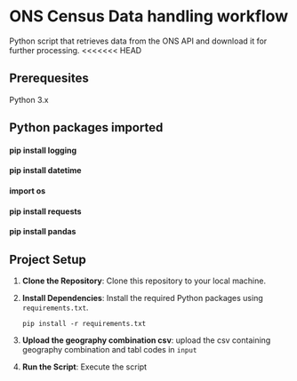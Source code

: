 # ONS Census Data handling workflow
Python script that retrieves data from the ONS API and download it for further processing.
<<<<<<< HEAD

## Prerequesites
Python 3.x

## Python packages imported
#### pip install logging
#### pip install datetime
#### import os
#### pip install requests
#### pip install pandas

## Project Setup

1. **Clone the Repository**: Clone this repository to your local machine.

2. **Install Dependencies**: Install the required Python packages using `requirements.txt`.

    ``` pip install -r requirements.txt ```

2. **Upload the geography combination csv**: upload the csv containing geography combination and tabl codes in `input`

3. **Run the Script**: Execute the script
